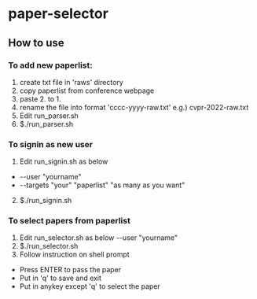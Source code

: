 # paper-selector

## How to use

### To add new paperlist:
1. create txt file in 'raws' directory
2. copy paperlist from conference webpage
3. paste 2. to 1.
4. rename the file into format 'cccc-yyyy-raw.txt' e.g.) cvpr-2022-raw.txt
5. Edit run_parser.sh
6. $./run_parser.sh

### To signin as new user
1. Edit run_signin.sh as below 
* --user "yourname"
* --targets "your" "paperlist" "as many as you want"
2. $./run_signin.sh

### To select papers from paperlist
1. Edit run_selector.sh as below
--user "yourname"
2. $./run_selector.sh
3. Follow instruction on shell prompt
* Press ENTER to pass the paper
* Put in 'q' to save and exit
* Put in anykey except 'q' to select the paper
